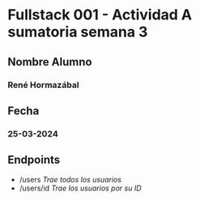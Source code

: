 # Fullstack 001 - Actividad A sumatoria semana 3

## Nombre Alumno

### René Hormazábal

## Fecha

### 25-03-2024

## Endpoints

  - /users *Trae todos los usuarios*
  - /users/id *Trae los usuarios por su ID*
